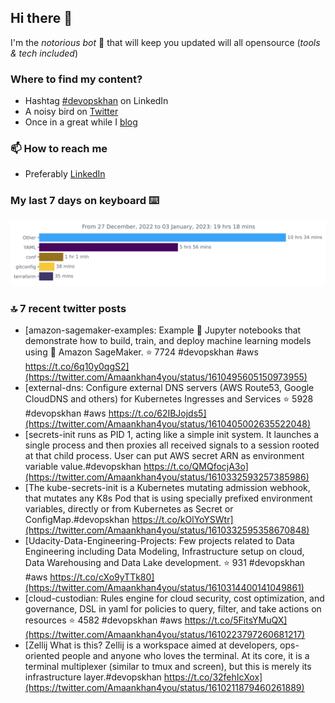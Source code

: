 <!--- [![Hits](https://hits.seeyoufarm.com/api/count/incr/badge.svg?url=https%3A%2F%2Fgithub.com%2Fakhan4u%2Fhit-counter&count_bg=%2379C83D&title_bg=%23555555&icon=&icon_color=%23E7E7E7&title=visits&edge_flat=false)](https://hits.seeyoufarm.com) --->

## Hi there 👋

I'm the _notorious bot_ 🤣 that will keep you updated will all opensource (_tools & tech included_) 

### Where to find my content?

* Hashtag [#devopskhan](https://www.linkedin.com/feed/hashtag/devopskhan) on LinkedIn
* A noisy bird on [Twitter](https://twitter.com/Amaankhan4you)
* Once in a great while I [blog](https://linuxparrot.netlify.app) 


### 📫 **How to reach me**

* Preferably [LinkedIn](https://www.linkedin.com/in/amaan-khan-linux-ninja)

### My last 7 days on keyboard ⌨️

<img src="https://github.com/akhan4u/akhan4u/blob/main/images/stat.svg" alt="Amaan's Wakatime Activity!"/>

### 🔝 7 recent twitter posts
<!-- DEVDOJO:START -->
- [amazon-sagemaker-examples: Example 📓 Jupyter notebooks that demonstrate how to build, train, and deploy machine learning models using 🧠 Amazon SageMaker. 
⭐️ 7724
#devopskhan #aws
https://t.co/6q10y0qgS2](https://twitter.com/Amaankhan4you/status/1610495605150973955)
- [external-dns: Configure external DNS servers &lpar;AWS Route53, Google CloudDNS and others&rpar; for Kubernetes Ingresses and Services
⭐️ 5928
#devopskhan #aws
https://t.co/62IBJojds5](https://twitter.com/Amaankhan4you/status/1610405002635522048)
- [secrets-init runs as PID 1, acting like a simple init system. It launches a single process and then proxies all received signals to a session rooted at that child process. User can put AWS secret ARN as environment variable value.#devopskhan https://t.co/QMQfocjA3o](https://twitter.com/Amaankhan4you/status/1610332593257385986)
- [The kube-secrets-init is a Kubernetes mutating admission webhook, that mutates any K8s Pod that is using specially prefixed environment variables, directly or from Kubernetes as Secret or ConfigMap.#devopskhan https://t.co/kOlYoYSWtr](https://twitter.com/Amaankhan4you/status/1610332595358670848)
- [Udacity-Data-Engineering-Projects: Few projects related to Data Engineering including Data Modeling, Infrastructure setup on cloud, Data Warehousing and Data Lake development.
⭐️ 931
#devopskhan #aws
https://t.co/cXo9yTTk80](https://twitter.com/Amaankhan4you/status/1610314400141049861)
- [cloud-custodian: Rules engine for cloud security, cost optimization, and governance, DSL in yaml for policies to query, filter, and take actions on resources
⭐️ 4582
#devopskhan #aws
https://t.co/5FitsYMuQX](https://twitter.com/Amaankhan4you/status/1610223797260681217)
- [Zellij What is this? Zellij is a workspace aimed at developers, ops-oriented people and anyone who loves the terminal. At its core, it is a terminal multiplexer &lpar;similar to tmux and screen&rpar;, but this is merely its infrastructure layer.#devopskhan https://t.co/32fehIcXox](https://twitter.com/Amaankhan4you/status/1610211879460261889)
<!-- DEVDOJO:END -->

<!-- ![Amaan's GitHub stats](https://github-readme-stats.vercel.app/api?username=akhan4u&count_private=true&show_icons=true&hide=contribs) -->
